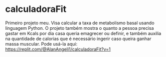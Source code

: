 # calculadoraFit
Primeiro projeto meu. Visa calcular a taxa de metabolismo basal usando linguagem Python. O projeto também mostra o quanto a pessoa precisa gastar em Kcals por dia casa queria emagrecer ou definir, e também auxilia na quantidade de calorias que é necessário ingerir caso queira ganhar massa muscular. Pode usá-la aqui: https://replit.com/@AlanAngeli1/calculadoraFit?v=1
